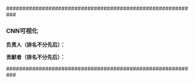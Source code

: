 ###########################################################

### CNN可视化

**负责人（排名不分先后）：**  

**贡献者（排名不分先后）：**  



###########################################################

